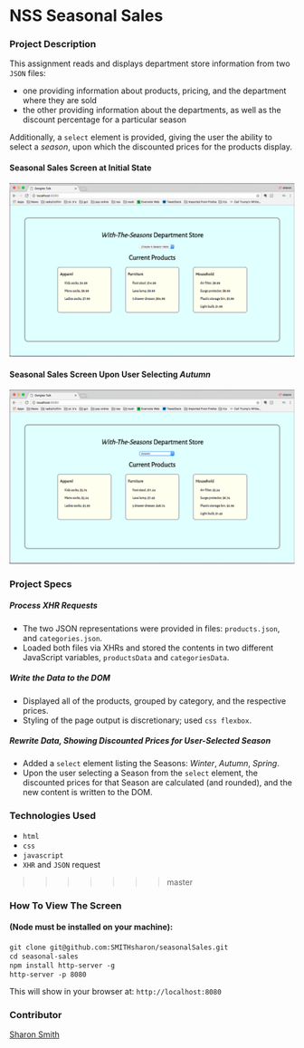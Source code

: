 # NSS Seasonal Sales

### Project Description 
This assignment reads and displays department store information from two `JSON` files: 
- one providing information about products, pricing, and the department where they are sold
- the other providing information about the departments, as well as the discount percentage for a particular season

Additionally, a `select` element is provided, giving the user the ability to select a *season*, upon which the discounted prices for the products display. 

#### Seasonal Sales Screen at Initial State
![Seasonal Sales Screen at Initial State](https://raw.githubusercontent.com/SMITHsharon/seasonalSales/screens/screens/Seasonal%20Sales%20Init%20State%20Screen%20Grab.png)


#### Seasonal Sales Screen Upon User Selecting *Autumn*
![Seasonal Sales Screen Upon User Selecting Autumn](https://raw.githubusercontent.com/SMITHsharon/seasonalSales/screens/screens/Season%20Sales%20Autumn%20Discounts%20Screen%20Grab.png)


### Project Specs
##### Process XHR Requests
- The two JSON representations were provided in files: `products.json`, and `categories.json`. 
- Loaded both files via XHRs and stored the contents in two different JavaScript variables, `productsData` and `categoriesData`.

##### Write the Data to the DOM
- Displayed all of the products, grouped by category, and the respective prices.
- Styling of the page output is discretionary; used `css flexbox`. 

##### Rewrite Data, Showing Discounted Prices for User-Selected Season
- Added a `select` element listing the Seasons: *Winter*, *Autumn*, *Spring*.
- Upon the user selecting a Season from the `select` element, the discounted prices for that Season are calculated (and rounded), and the new content is written to the DOM.  


### Technologies Used
- `html`
- `css`
- `javascript`
- `XHR` and `JSON` request
>>>>>>> master


### How To View The Screen 
#### (Node must be installed on your machine):
```
git clone git@github.com:SMITHsharon/seasonalSales.git
cd seasonal-sales
npm install http-server -g
http-server -p 8080
```

This will show in your browser at: `http://localhost:8080`

### Contributor
[Sharon Smith](https://github.com/SMITHsharon)

